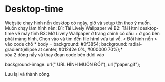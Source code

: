 # Desktop-time
Website chạy hình nền desktop có ngày, giờ và setup tên theo ý muốn.
Muốn chạy làm hình nền: 
B1: Tải Lively Wallpaper về 
B2: Tải Html desktop- time về máy tính
B3: Mở Lively Wallpaper ở trang chính có dấu + ở góc bên phải màng hình, Chọn vào và tìm đến file html vừa tải về.
< Đổi hình nền >
vào code  chổ * body =     background: #0f3854;
                            background: radial-gradient(ellipse at center, #01242e 0%, #000000 70%);*  
xóa 2 dòng nầy và thay đoạn code bên dưới vào

background-image: url(" URL HÌNH MUỐN ĐỔI"), url("paper.gif");

Lưu lại và thành công.
